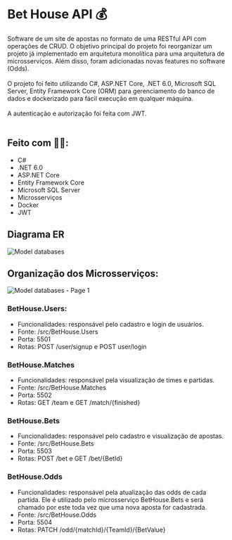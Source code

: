 # Bet House API 💰
Software de um site de apostas no formato de uma RESTful API com operações de CRUD.
O objetivo principal do projeto foi reorganizar um projeto já implementado em arquitetura monolítica para uma arquitetura de microsserviços.
Além disso, foram adicionadas novas features no software (Odds).
<br><br>
O projeto foi feito utilizando C#, ASP.NET Core, .NET 6.0, Microsoft SQL Server, Entity Framework Core (ORM) para gerenciamento do banco de dados e dockerizado para fácil execução em qualquer máquina.<br><br>
A autenticação e autorização foi feita com JWT.<br><br>

## Feito com 👨‍💻:
- C#
- .NET 6.0
- ASP.NET Core
- Entity Framework Core
- Microsoft SQL Server
- Microsserviços
- Docker
- JWT

## Diagrama ER
![Model databases](https://github.com/leomartinsdev/bethouse-api/assets/117598788/b1a6678f-451d-4850-b832-9c8c222c4118)


## Organização dos Microsserviços:
![Model databases - Page 1](https://github.com/leomartinsdev/bethouse-api/assets/117598788/9338d15a-2fc0-4297-a122-1e017e3c35b1)

### BetHouse.Users:
- Funcionalidades: responsável pelo cadastro e login de usuários.
- Fonte: /src/BetHouse.Users
- Porta: 5501
- Rotas: POST /user/signup e POST user/login

### BetHouse.Matches
- Funcionalidades: responsável pela visualização de times e partidas.
- Fonte: /src/BetHouse.Matches
- Porta: 5502
- Rotas: GET /team e GET /match/{finished}

### BetHouse.Bets
- Funcionalidades: responsável pelo cadastro e visualização de apostas.
- Fonte: /src/BetHouse.Bets
- Porta: 5503
- Rotas: POST /bet e GET /bet/{BetId}

### BetHouse.Odds
- Funcionalidades: responsável pela atualização das odds de cada partida. Ele é utilizado pelo microsserviço BetHouse.Bets e será chamado por este toda vez que uma nova aposta for cadastrada.
- Fonte: /src/BetHouse.Odds
- Porta: 5504
- Rotas: PATCH /odd/{matchId}/{TeamId}/{BetValue}
